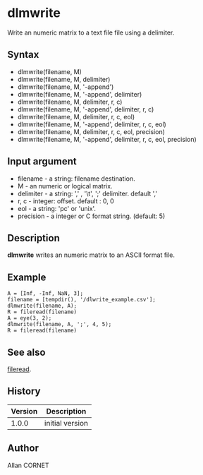 

# dlmwrite

Write an numeric matrix to a text file file using a delimiter.

## Syntax

- dlmwrite(filename, M)
- dlmwrite(filename, M, delimiter)
- dlmwrite(filename, M, '-append')
- dlmwrite(filename, M, '-append', delimiter)
- dlmwrite(filename, M, delimiter, r, c)
- dlmwrite(filename, M, '-append', delimiter, r, c)
- dlmwrite(filename, M, delimiter, r, c, eol)
- dlmwrite(filename, M, '-append', delimiter, r, c, eol)
- dlmwrite(filename, M, delimiter, r, c, eol, precision)
- dlmwrite(filename, M, '-append', delimiter, r, c, eol, precision)

## Input argument

 - filename - a string: filename destination.
 - M - an numeric or logical matrix.
 - delimiter - a string: ',' , '\t', ';' delimiter. default ','
 - r, c - integer: offset. default : 0, 0
 - eol - a string: 'pc' or 'unix'.
 - precision - a integer or C format string. (default: 5)

## Description


  <p><b>dlmwrite</b> writes an numeric matrix to an ASCII format file.</p>


## Example

```Nelson
A = [Inf, -Inf, NaN, 3];
filename = [tempdir(), '/dlwrite_example.csv'];
dlmwrite(filename, A);
R = fileread(filename)
A = eye(3, 2);
dlmwrite(filename, A, ';', 4, 5);
R = fileread(filename)
```

## See also

[fileread](fileread.md).
## History

|Version|Description|
|------|------|
|1.0.0|initial version|


## Author

Allan CORNET



